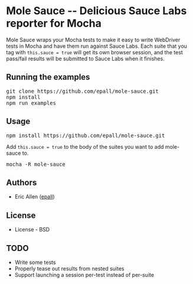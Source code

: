 # Mole Sauce -- Delicious Sauce Labs reporter for Mocha

Mole Sauce wraps your Mocha tests to make it easy to write WebDriver tests
in Mocha and have them run against Sauce Labs. Each suite that you tag
with `this.sauce = true` will get its own browser session, and the test
pass/fail results will be submitted to Sauce Labs when it finishes.

## Running the examples

<pre>
git clone https://github.com/epall/mole-sauce.git
npm install
npm run examples
</pre>

## Usage

<pre>
npm install https://github.com/epall/mole-sauce.git
</pre>

Add `this.sauce = true` to the body of the suites you want to add mole-sauce to.

<pre>
mocha -R mole-sauce
</pre>

## Authors

  - Eric Allen ([epall](http://github.com/epall))

## License

  * License - BSD

## TODO

* Write some tests
* Properly tease out results from nested suites
* Support launching a session per-test instead of per-suite
